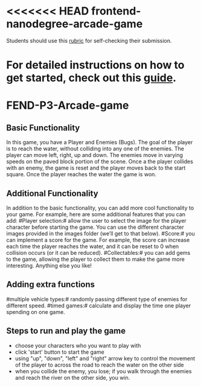<<<<<<< HEAD
frontend-nanodegree-arcade-game
===============================

Students should use this [rubric](https://www.udacity.com/course/viewer/#!/c-nd001/l-2696458597/m-2687128535) for self-checking their submission.

For detailed instructions on how to get started, check out this [guide](https://docs.google.com/document/d/1v01aScPjSWCCWQLIpFqvg3-vXLH2e8_SZQKC8jNO0Dc/pub?embedded=true).
=======
# FEND-P3-Arcade-game

## Basic Functionality

In this game, you have a Player and Enemies (Bugs). The goal of the player is to reach the water, without colliding into any one of the enemies. The player can move left, right, up and down. The enemies move in varying speeds on the paved block portion of the scene. Once a the player collides with an enemy, the game is reset and the player moves back to the start square. Once the player reaches the water the game is won.

## Additional Functionality

In addition to the basic functionality, you can add more cool functionality to your game. For example, here are some additional features that you can add:
#Player selection:# allow the user to select the image for the player character before starting the game. You can use the different character images provided in the images folder (we’ll get to that below).
#Score:# you can implement a score for the game. For example, the score can increase each time the player reaches the water, and it can be reset to 0 when collision occurs (or it can be reduced).
#Collectables:# you can add gems to the game, allowing the player to collect them to make the game more interesting.
Anything else you like!

## Adding extra functions
#multiple vehicle types:# randomly passing different type of enemies for different speed. 
#timed games:# calculate and display the time one player spending on one game.

## Steps to run and play the game
- choose your characters who you want to play with
- click 'start' button to start the game
- using "up", "down", "left" and "right" arrow key to control the movement of the player to across the road to reach the water on the other side
- when you collide the enemy, you lose; if you walk through the enemies and reach the river on the other side, you win.


